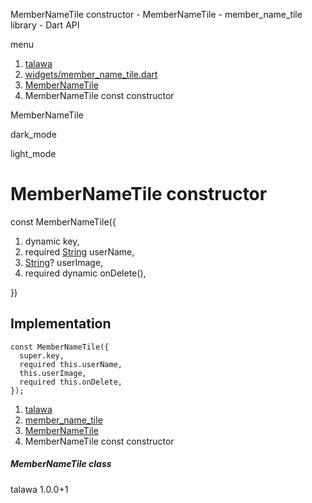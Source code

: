 




MemberNameTile constructor - MemberNameTile - member\_name\_tile library - Dart API







menu

1. [talawa](../../index.html)
2. [widgets/member\_name\_tile.dart](../../file-___home_harshil_Desktop_open-source_palisadoes_talawa_lib_widgets_member_name_tile/)
3. [MemberNameTile](../../file-___home_harshil_Desktop_open-source_palisadoes_talawa_lib_widgets_member_name_tile/MemberNameTile-class.html)
4. MemberNameTile const constructor

MemberNameTile


dark\_mode

light\_mode




# MemberNameTile constructor


const
MemberNameTile({

1. dynamic key,
2. required [String](https://api.flutter.dev/flutter/dart-core/String-class.html) userName,
3. [String](https://api.flutter.dev/flutter/dart-core/String-class.html)? userImage,
4. required dynamic onDelete(),

})

## Implementation

```
const MemberNameTile({
  super.key,
  required this.userName,
  this.userImage,
  required this.onDelete,
});
```

 


1. [talawa](../../index.html)
2. [member\_name\_tile](../../file-___home_harshil_Desktop_open-source_palisadoes_talawa_lib_widgets_member_name_tile/)
3. [MemberNameTile](../../file-___home_harshil_Desktop_open-source_palisadoes_talawa_lib_widgets_member_name_tile/MemberNameTile-class.html)
4. MemberNameTile const constructor

##### MemberNameTile class





talawa
1.0.0+1






